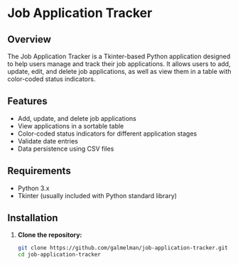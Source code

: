 # Job Application Tracker

## Overview

The Job Application Tracker is a Tkinter-based Python application designed to help users manage and track their job applications. It allows users to add, update, edit, and delete job applications, as well as view them in a table with color-coded status indicators.

## Features

- Add, update, and delete job applications
- View applications in a sortable table
- Color-coded status indicators for different application stages
- Validate date entries
- Data persistence using CSV files

## Requirements

- Python 3.x
- Tkinter (usually included with Python standard library)

## Installation

1. **Clone the repository:**

   ```bash
   git clone https://github.com/galmelman/job-application-tracker.git
   cd job-application-tracker
